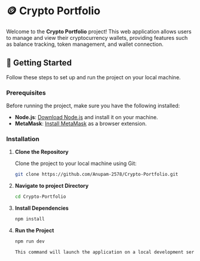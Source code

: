 # 🪙 Crypto Portfolio

Welcome to the **Crypto Portfolio** project! This web application allows users to manage and view their cryptocurrency wallets, providing features such as balance tracking, token management, and wallet connection.

## 🚀 Getting Started

Follow these steps to set up and run the project on your local machine.

### Prerequisites

Before running the project, make sure you have the following installed:

- **Node.js**: [Download Node.js](https://nodejs.org/) and install it on your machine.
- **MetaMask**: [Install MetaMask](https://metamask.io/) as a browser extension.

### Installation

1. **Clone the Repository**

   Clone the project to your local machine using Git:

   ```bash
   git clone https://github.com/Anupam-2578/Crypto-Portfolio.git

2. **Navigate to project Directory**
    ```bash
    cd Crypto-Portfolio

3. **Install Dependencies**
    ```bash
    npm install

4. **Run the Project**
    ```bash
    npm run dev
    
    This command will launch the application on a local development server
